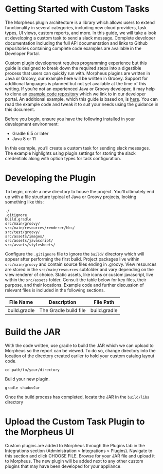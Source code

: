 # Getting Started with Custom Tasks

The Morpheus plugin architecture is a library which allows users to extend functionality in several categories, including new cloud providers, task types, UI views, custom reports, and more. In this guide, we will take a look at developing a custom task to send a slack message. Complete developer documentation including the full API documentation and links to Github repositories containing complete code examples are available in the Developer Portal.

Custom plugin development requires programming experience but this guide is designed to break down the required steps into a digestible process that users can quickly run with. Morpheus plugins are written in Java or Groovy, our example here will be written in Groovy. Support for additional languages is planned but not yet available at the time of this writing. If you’re not an experienced Java or Groovy developer, it may help to clone an [example code repository](https://github.com/gomorpheus/morpheus-plugin-core/tree/master/samples/morpheus-task-plugin) which we link to in our developer portal. An additional example, which this guide is based on, is [here](https://github.com/martezr/morpheus-example-task-plugin). You can read the example code and tweak it to suit your needs using the guidance in this document.

Before you begin, ensure you have the following installed in your development environment:

* Gradle 6.5 or later
* Java 8 or 11

In this example, you’ll create a custom task for sending slack messages. The example highlights using plugin settings for storing the slack credentials along with option types for task configuration.

# Developing the Plugin
To begin, create a new directory to house the project. You’ll ultimately end up with a file structure typical of Java or Groovy projects, looking something like this:

```
./
.gitignore
build.gradle
src/main/groovy/
src/main/resources/renderer/hbs/
src/test/groovy/
src/assets/images/
src/assets/javascript/
src/assets/stylesheets/
```

Configure the `.gitignore` file to ignore the `build/` directory which will appear after performing the first build. Project packages live within `src/main/groovy` and contain source files ending in .groovy. View resources are stored in the `src/main/resources` subfolder and vary depending on the view renderer of choice. Static assets, like icons or custom javascript, live within the `src/assets` folder. Consult the table below for key files, their purpose, and their locations. Example code and further discussion of relevant files is included in the following sections.


|File Name|Description|File Path|
|---------|-----------|---------|
|build.gradle|The Gradle build file|build.gradle|


# Build the JAR

With the code written, use gradle to build the JAR which we can upload to Morpheus so the report can be viewed. To do so, change directory into the location of the directory created earlier to hold your custom catalog layout code.

```
cd path/to/your/directory
```

Build your new plugin.

```
gradle shadowJar
```

Once the build process has completed, locate the JAR in the `build/libs` directory

# Upload the Custom Task Plugin to the Morpheus UI
Custom plugins are added to Morpheus through the Plugins tab in the Integrations section (Administration > Integrations > Plugins). Navigate to this section and click CHOOSE FILE. Browse for your JAR file and upload it to Morpheus. The new plugin will be added next to any other custom plugins that may have been developed for your appliance.